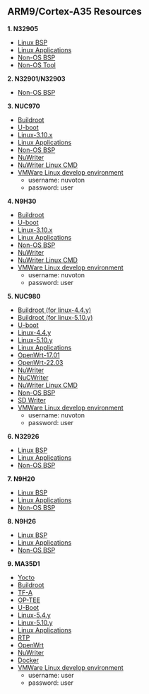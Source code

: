 ARM9/Cortex-A35 Resources
------------------------

**1. N32905**
- [Linux BSP](https://github.com/OpenNuvoton/N32905_Linux_BSP)
- [Linux Applications](https://github.com/OpenNuvoton/N32905_Linux_Applications)
- [Non-OS BSP](https://github.com/OpenNuvoton/N32905_NonOS_BSP)
- [Non-OS Tool](https://github.com/OpenNuvoton/N32905_NonOS_Tool)

**2. N32901/N32903**
- [Non-OS BSP](https://github.com/OpenNuvoton/N32901-3_NonOS_BSP)

**3. NUC970**
- [Buildroot](https://github.com/OpenNuvoton/NUC970_Buildroot)
- [U-boot](https://github.com/OpenNuvoton/NUC970_U-Boot_v2016.11)
- [Linux-3.10.x](https://github.com/OpenNuvoton/NUC970_Linux_Kernel)
- [Linux Applications](https://github.com/OpenNuvoton/NUC970_Linux_Applications)
- [Non-OS BSP](https://github.com/OpenNuvoton/NUC970_NonOS_BSP)
- [NuWriter](https://github.com/OpenNuvoton/NUC970_NuWriter)
- [NuWriter Linux CMD](https://github.com/OpenNuvoton/NUC970_NuWriter_CMD)
- [VMWare Linux develop environment](https://www.nuvoton.com/resource-download.jsp?tp_GUID=SW1320200406183205)
  - username: nuvoton
  - password: user

**4. N9H30**
- [Buildroot](https://github.com/OpenNuvoton/NUC970_Buildroot)
- [U-boot](https://github.com/OpenNuvoton/NUC970_U-Boot_v2016.11)
- [Linux-3.10.x](https://github.com/OpenNuvoton/NUC970_Linux_Kernel)
- [Linux Applications](https://github.com/OpenNuvoton/NUC970_Linux_Applications)
- [Non-OS BSP](https://github.com/OpenNuvoton/N9H30_NonOS)
- [NuWriter](https://github.com/OpenNuvoton/NUC970_NuWriter)
- [NuWriter Linux CMD](https://github.com/OpenNuvoton/NUC970_NuWriter_CMD)
- [VMWare Linux develop environment](https://www.nuvoton.com/resource-download.jsp?tp_GUID=SW1320200406183205)
  - username: nuvoton
  - password: user

**5. NUC980**
- [Buildroot (for linux-4.4.y)](https://github.com/OpenNuvoton/NUC970_Buildroot)
- [Buildroot (for linux-5.10.y)](https://github.com/OpenNuvoton/MA35D1_Buildroot)
- [U-boot](https://github.com/OpenNuvoton/NUC970_U-Boot_v2016.11)
- [Linux-4.4.y](https://github.com/OpenNuvoton/NUC980-linux-4.4.y)
- [Linux-5.10.y](https://github.com/OpenNuvoton/NUC980-linux-5.10.y)
- [Linux Applications](https://github.com/OpenNuvoton/NUC980_Linux_Applications)
- [OpenWrt-17.01](https://github.com/OpenNuvoton/NUC980-OpenWrt)
- [OpenWrt-22.03](https://github.com/OpenNuvoton/Nuvoton-OpenWrt-22.03)
- [NuWriter](https://github.com/OpenNuvoton/NUC980_NuWriter)
- [NuCWriter](https://github.com/OpenNuvoton/NUC980_NuCWriter.git)
- [NuWriter Linux CMD](https://github.com/OpenNuvoton/NUC980_NuWriter_CMD)
- [Non-OS BSP](https://github.com/OpenNuvoton/NUC980_NonOS_BSP)
- [SD Writer](https://github.com/OpenNuvoton/NUC980_SDWriter)
- [VMWare Linux develop environment](https://www.nuvoton.com/resource-download.jsp?tp_GUID=SW1320200406183205)
  - username: nuvoton
  - password: user

**6. N32926**
- [Linux BSP](https://github.com/OpenNuvoton/N32926_Linux_BSP)
- [Linux Applications](https://github.com/OpenNuvoton/N32926_Linux_Applications)
- [Non-OS BSP](https://github.com/OpenNuvoton/N32926_NonOS_BSP)

**7. N9H20**
- [Linux BSP](https://github.com/OpenNuvoton/N32905_Linux_BSP)
- [Linux Applications](https://github.com/OpenNuvoton/N32905_Linux_Applications)
- [Non-OS BSP](https://github.com/OpenNuvoton/N9H20_emWin_NonOS)

**8. N9H26**
- [Linux BSP](https://github.com/OpenNuvoton/N32926_Linux_BSP)
- [Linux Applications](https://github.com/OpenNuvoton/N32926_Linux_Applications)
- [Non-OS BSP](https://github.com/OpenNuvoton/N9H26_emWin_NonOS)

**9. MA35D1**
- [Yocto](https://github.com/OpenNuvoton/MA35D1_Yocto-v3.1.3)
- [Buildroot](https://github.com/OpenNuvoton/MA35D1_Buildroot)
- [TF-A](https://github.com/OpenNuvoton/MA35D1_arm-trusted-firmware-v2.3)
- [OP-TEE](https://github.com/OpenNuvoton/MA35D1_optee_os-v3.9.0)
- [U-Boot](https://github.com/OpenNuvoton/MA35D1_u-boot-v2020.07)
- [Linux-5.4.y](https://github.com/OpenNuvoton/MA35D1_linux-5.4.y)
- [Linux-5.10.y](https://github.com/OpenNuvoton/MA35D1_linux-5.10.y)
- [Linux Applications](https://github.com/OpenNuvoton/MA35D1_Linux_Applications)
- [RTP](https://github.com/OpenNuvoton/MA35D1_RTP_BSP)
- [OpenWrt](https://github.com/OpenNuvoton/MA35D1_OpenWrt)
- [NuWriter](https://github.com/OpenNuvoton/MA35D1_NuWriter)
- [Docker](https://github.com/OpenNuvoton/MA35D1_Docker_Script)
- [VMWare Linux develop environment](https://www.nuvoton.com/resource-download.jsp?tp_GUID=SW182022101516122042)
  - username: user
  - password: user
